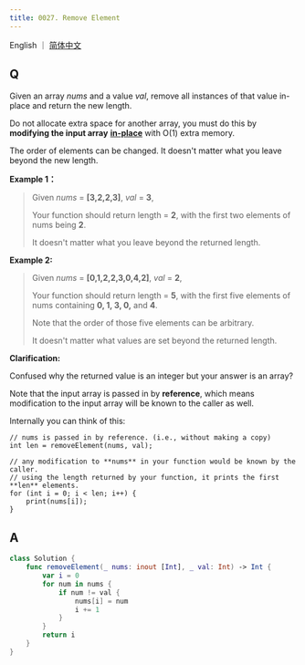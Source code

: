 ```yaml
---
title: 0027. Remove Element
---
```


English ｜ [简体中文](leetcode/0027)



## Q

Given an array *nums* and a value *val*, remove all instances of that value in-place and return the new length.

Do not allocate extra space for another array, you must do this by **modifying the input array** [**in-place**](https://en.wikipedia.org/wiki/In-place_algorithm) with O(1) extra memory.

The order of elements can be changed. It doesn't matter what you leave beyond the new length.

**Example 1：**

>Given *nums* = **[3,2,2,3]**, *val* = **3**,
>
>Your function should return length = **2**, with the first two elements of nums being **2**.
>
>It doesn't matter what you leave beyond the returned length.

**Example 2:**

>Given *nums* = **[0,1,2,2,3,0,4,2]**, *val* = **2**,
>
>Your function should return length = **5**, with the first five elements of nums containing **0, 1, 3, 0,** and **4**.
>
>Note that the order of those five elements can be arbitrary.
>
>It doesn't matter what values are set beyond the returned length.

**Clarification:**

Confused why the returned value is an integer but your answer is an array?

Note that the input array is passed in by **reference**, which means modification to the input array will be known to the caller as well.

Internally you can think of this:

```
// nums is passed in by reference. (i.e., without making a copy)
int len = removeElement(nums, val);

// any modification to **nums** in your function would be known by the caller.
// using the length returned by your function, it prints the first **len** elements.
for (int i = 0; i < len; i++) {
    print(nums[i]);
}
```



## A

```swift
class Solution {
    func removeElement(_ nums: inout [Int], _ val: Int) -> Int {
        var i = 0
        for num in nums {
            if num != val {
                nums[i] = num
                i += 1
            }
        }
        return i
    }
}
```

